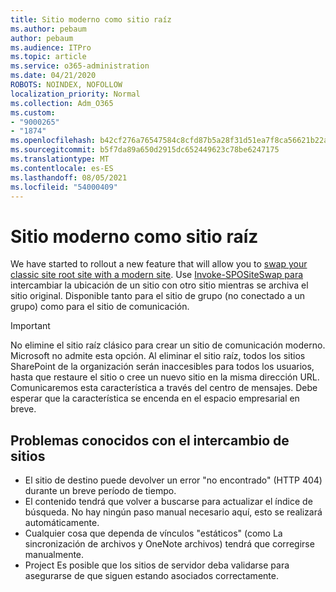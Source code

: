 ```yaml
---
title: Sitio moderno como sitio raíz
ms.author: pebaum
author: pebaum
ms.audience: ITPro
ms.topic: article
ms.service: o365-administration
ms.date: 04/21/2020
ROBOTS: NOINDEX, NOFOLLOW
localization_priority: Normal
ms.collection: Adm_O365
ms.custom:
- "9000265"
- "1874"
ms.openlocfilehash: b42cf276a76547584c8cfd87b5a28f31d51ea7f8ca56621b22aeef01e4613ce6
ms.sourcegitcommit: b5f7da89a650d2915dc652449623c78be6247175
ms.translationtype: MT
ms.contentlocale: es-ES
ms.lasthandoff: 08/05/2021
ms.locfileid: "54000409"
---
```

# <a name="modern-site-as-root-site"></a>Sitio moderno como sitio raíz

We have started to rollout a new feature that will allow you to [swap your classic site root site with a modern site](https://docs.microsoft.com/sharepoint/modern-root-site). Use [Invoke-SPOSiteSwap para](https://docs.microsoft.com/powershell/module/sharepoint-online/invoke-spositeswap?view=sharepoint-ps) intercambiar la ubicación de un sitio con otro sitio mientras se archiva el sitio original. Disponible tanto para el sitio de grupo (no conectado a un grupo) como para el sitio de comunicación.

>[!Important]
> No elimine el sitio raíz clásico para crear un sitio de comunicación moderno. Microsoft no admite esta opción. Al eliminar el sitio raíz, todos los sitios SharePoint de la organización serán inaccesibles para todos los usuarios, hasta que restaure el sitio o cree un nuevo sitio en la misma dirección URL. Comunicaremos esta característica a través del centro de mensajes. Debe esperar que la característica se encenda en el espacio empresarial en breve.

## <a name="known-issues-with-swapping-sites"></a>Problemas conocidos con el intercambio de sitios
- El sitio de destino puede devolver un error "no encontrado" (HTTP 404) durante un breve período de tiempo.
- El contenido tendrá que volver a buscarse para actualizar el índice de búsqueda. No hay ningún paso manual necesario aquí, esto se realizará automáticamente.
- Cualquier cosa que dependa de vínculos "estáticos" (como La sincronización de archivos y OneNote archivos) tendrá que corregirse manualmente.
- Project Es posible que los sitios de servidor deba validarse para asegurarse de que siguen estando asociados correctamente. 

